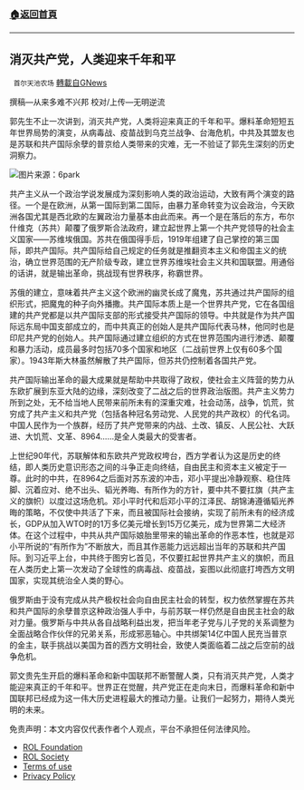 ###  [:house:返回首頁](https://github.com/ourhimalayas/txt)
---


## 消灭共产党，人类迎来千年和平
` 首尔天池农场` [轉載自GNews](https://gnews.org/zh-hans/2099817/)

撰稿—从来多难不兴邦
校对/上传—无明逆流

郭先生不止一次讲到，消灭共产党，人类将迎来真正的千年和平。爆料革命短短五年世界局势的演变，从病毒战、疫苗战到乌克兰战争、台海危机，中共及其盟友也是苏联和共产国际余孽的普京给人类带来的灾难，无一不验证了郭先生深刻的历史洞察力。

![](https://assets.gnews.org/wp-content/uploads/2022/03/Wh0.jpeg)图片来源：6park

共产主义从一个政治学说发展成为深刻影响人类的政治运动，大致有两个演变的路径。一个是在欧洲，从第一国际到第二国际，由暴力革命转变为议会政治，今天欧洲各国尤其是西北欧的左翼政治力量基本由此而来。再一个是在落后的东方，布尔什维克（苏共）颠覆了俄罗斯合法政府，建立起世界上第一个共产党领导的社会主义国家——苏维埃俄国。苏共在俄国得手后，1919年组建了自己掌控的第三国际，即共产国际。共产国际给自己规定的任务就是推翻资本主义和帝国主义的统治，确立世界范围的无产阶级专政，建立世界苏维埃社会主义共和国联盟。用通俗的话讲，就是输出革命，挑战现有世界秩序，称霸世界。

苏俄的建立，意味着共产主义这个欧洲的幽灵长成了魔鬼，苏共通过共产国际的组织形式，把魔鬼的种子向外播撒。共产国际本质上是一个世界共产党，它在各国组建的共产党都是以共产国际支部的形式接受共产国际的领导。中共就是作为共产国际远东局中国支部成立的，而中共真正的创始人是共产国际代表马林，他同时也是印尼共产党的创始人。共产国际通过建立组织的方式在世界范围内进行渗透、颠覆和暴力活动，成员最多时包括70多个国家和地区（二战前世界上仅有60多个国家）。1943年斯大林虽然解散了共产国际，但苏共仍控制着各国共产党。

共产国际输出革命的最大成果就是帮助中共取得了政权，使社会主义阵营的势力从东欧扩展到东亚大陆的边缘，深刻改变了二战之后的世界政治版图。共产主义势力所到之处，无不给当地人民带来前所未有的深重灾难，社会动荡，战争，饥荒，贫穷成了共产主义和共产党（包括各种冠名劳动党、人民党的共产政权）的代名词。中国人民作为一个族群，经历了共产党带来的内战、土改、镇反、人民公社、大跃进、大饥荒、文革、8964……是全人类最大的受害者。

上世纪90年代，苏联解体和东欧共产党政权垮台，西方学者认为这是历史的终结，即人类历史意识形态之间的斗争正走向终结，自由民主和资本主义被定于一尊。此时的中共，在8964之后面对苏东波的冲击，邓小平提出冷静观察、稳住阵脚、沉着应对、绝不出头、韬光养晦、有所作为的方针，要中共不要扛旗（共产主义的旗帜）以度过这场危机。邓小平时代和后邓小平的江泽民、胡锦涛遵循韬光养晦的策略，不仅使中共活了下来，而且被国际社会接纳，实现了前所未有的经济成长，GDP从加入WTO时的1万多亿美元增长到15万亿美元，成为世界第二大经济体。在这个过程中，中共从共产国际娘胎里带来的输出革命的作恶本性，也就是邓小平所说的“有所作为”不断放大，而且其作恶能力远远超出当年的苏联和共产国际。到习近平上台，中共终于图穷匕首见，不仅要扛起世界共产主义的旗帜，而且在人类历史上第一次发动了全球性的病毒战、疫苗战，妄图以此彻底打垮西方文明国家，实现其统治全人类的野心。

俄罗斯由于没有完成从共产极权社会向自由民主社会的转型，权力依然掌握在苏共和共产国际的余孽普京这种政治强人手中，与前苏联一样仍然是自由民主社会的敌对力量。俄罗斯与中共从各自战略利益出发，把当年老子党与儿子党的关系调整为全面战略合作伙伴的兄弟关系，形成邪恶轴心。中共绑架14亿中国人民充当普京的金主，联手挑战以美国为首的西方文明社会，致使人类面临着二战之后空前的战争危机。

郭文贵先生开启的爆料革命和新中国联邦不断警醒人类，只有消灭共产党，人类才能迎来真正的千年和平。世界正在觉醒，共产党正在走向末日，而爆料革命和新中国联邦已经成为这一伟大历史进程最大的推动力量。让我们一起努力，期待人类光明的未来。

 

免责声明：本文内容仅代表作者个人观点，平台不承担任何法律风险。

- [ROL Foundation](https://rolfoundation.org/)
- [ROL Society](https://rolsociety.org/)
- [Terms of use](https://gnews.org/terms-of-use-3/)
- [Privacy Policy](https://gnews.org/privacy-policy/)
